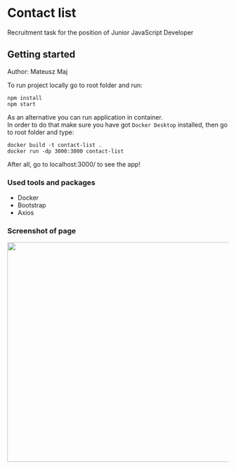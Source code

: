 # Contact list
Recruitment task for the position of Junior JavaScript Developer
## Getting started
Author: Mateusz Maj

To run project locally go to root folder and run:
```
npm install
npm start
```
As an alternative you can run application in container.\
In order to do that make sure you have got ```Docker Desktop```
installed, then go to root folder and type:
```
docker build -t contact-list .
docker run -dp 3000:3000 contact-list
```
After all, go to localhost:3000/ to see the app!
### Used tools and packages
* Docker
* Bootstrap
* Axios
### Screenshot of page
<img src="https://i.ibb.co/vqhqTTN/example-contact.png" width="800" height="500" />
